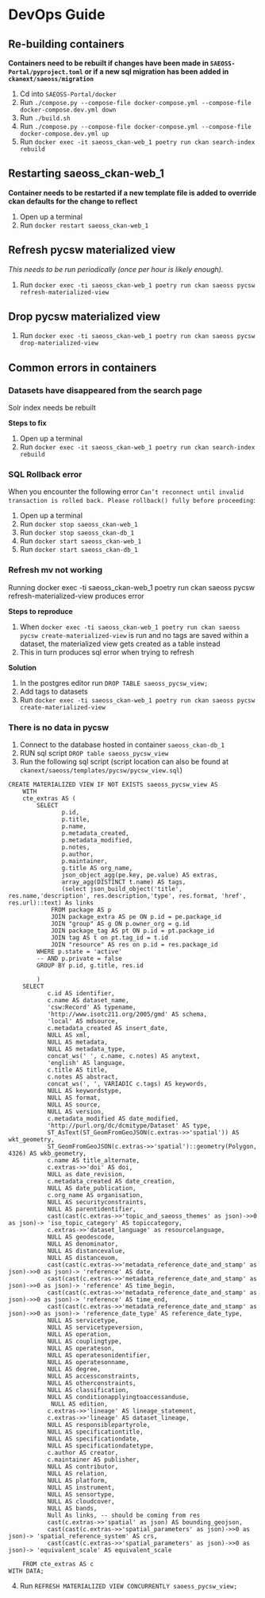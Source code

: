 # DevOps Guide
<!-- Replace all of the titles with relevant titles -->
<!-- More content to be added -->

## Re-building containers

**Containers need to be rebuilt if changes have been made in `SAEOSS-Portal/pyproject.toml` or if a new sql migration has been added in `ckanext/saeoss/migration`**

1. Cd into `SAEOSS-Portal/docker`
2. Run `./compose.py --compose-file docker-compose.yml --compose-file docker-compose.dev.yml down`
3. Run `./build.sh`
4. Run `./compose.py --compose-file docker-compose.yml --compose-file docker-compose.dev.yml up`
5. Run `docker exec -it saeoss_ckan-web_1 poetry run ckan search-index rebuild`

## Restarting saeoss_ckan-web_1

**Container needs to be restarted if a new template file is added to override ckan defaults for the change to reflect**

1. Open up a terminal
2. Run `docker restart saeoss_ckan-web_1`

## Refresh pycsw materialized view

*This needs to be run periodically (once per hour is likely enough).*

1. Run `docker exec -ti saeoss_ckan-web_1 poetry run ckan saeoss pycsw refresh-materialized-view`

## Drop pycsw materialized view

1. Run `docker exec -ti saeoss_ckan-web_1 poetry run ckan saeoss pycsw drop-materialized-view`

## Common errors in containers

### Datasets have disappeared from the search page

Solr index needs be rebuilt

**Steps to fix**

1. Open up a terminal
2. Run `docker exec -it saeoss_ckan-web_1 poetry run ckan search-index rebuild`

### SQL Rollback error

When you encounter the following error `Can’t reconnect until invalid transaction is rolled back. Please rollback() fully before proceeding`:

1. Open up a terminal
2. Run `docker stop saeoss_ckan-web_1`
3. Run `docker stop saeoss_ckan-db_1`
4. Run `docker start saeoss_ckan-web_1`
5. Run `docker start saeoss_ckan-db_1`

### Refresh mv not working

Running docker exec -ti saeoss_ckan-web_1 poetry run ckan saeoss pycsw refresh-materialized-view produces error

**Steps to reproduce**

1. When `docker exec -ti saeoss_ckan-web_1 poetry run ckan saeoss pycsw create-materialized-view` is run and no tags are saved within a dataset, the materialized view gets created as a table instead
2. This in turn produces sql error when trying to refresh

**Solution**

1. In the postgres editor run  `DROP TABLE saeoss_pycsw_view;`
2. Add tags to datasets
3. Run `docker exec -ti saeoss_ckan-web_1 poetry run ckan saeoss pycsw create-materialized-view`

### There is no data in pycsw

1. Connect to the database hosted in container `saeoss_ckan-db_1`
2. RUN sql script `DROP table saeoss_pycsw_view`
3. Run the following sql script (script location can also be found at `ckanext/saeoss/templates/pycsw/pycsw_view.sql`)
```
CREATE MATERIALIZED VIEW IF NOT EXISTS saeoss_pycsw_view AS
    WITH
    cte_extras AS (
        SELECT
               p.id,
               p.title,
               p.name,
               p.metadata_created,
               p.metadata_modified,
               p.notes,
               p.author,
               p.maintainer,
               g.title AS org_name,
               json_object_agg(pe.key, pe.value) AS extras,
               array_agg(DISTINCT t.name) AS tags,
               (select json_build_object('title', res.name,'description', res.description,'type', res.format, 'href', res.url)::text) As links
            FROM package AS p
            JOIN package_extra AS pe ON p.id = pe.package_id
            JOIN "group" AS g ON p.owner_org = g.id
            JOIN package_tag AS pt ON p.id = pt.package_id
            JOIN tag AS t on pt.tag_id = t.id
            JOIN "resource" AS res on p.id = res.package_id
        WHERE p.state = 'active'
        -- AND p.private = false        
        GROUP BY p.id, g.title, res.id

        )
    SELECT
           c.id AS identifier,
           c.name AS dataset_name,
           'csw:Record' AS typename,
           'http://www.isotc211.org/2005/gmd' AS schema,
           'local' AS mdsource,
           c.metadata_created AS insert_date,
           NULL AS xml,
           NULL AS metadata,
           NULL AS metadata_type,
           concat_ws(' ', c.name, c.notes) AS anytext,
           'english' AS language,
           c.title AS title,
           c.notes AS abstract,
           concat_ws(', ', VARIADIC c.tags) AS keywords,
           NULL AS keywordstype,
           NULL AS format,
           NULL AS source,
           NULL AS version,
           c.metadata_modified AS date_modified,
           'http://purl.org/dc/dcmitype/Dataset' AS type,
           ST_AsText(ST_GeomFromGeoJSON(c.extras->>'spatial')) AS wkt_geometry,
           ST_GeomFromGeoJSON(c.extras->>'spatial')::geometry(Polygon, 4326) AS wkb_geometry,
           c.name AS title_alternate,
           c.extras->>'doi' AS doi,
           NULL as date_revision,
           c.metadata_created AS date_creation,
           NULL AS date_publication,
           c.org_name AS organisation,
           NULL AS securityconstraints,
           NULL AS parentidentifier,
           cast(cast(c.extras->>'topic_and_saeoss_themes' as json)->>0 as json)-> 'iso_topic_category' AS topiccategory,
           c.extras->>'dataset_language' as resourcelanguage,
           NULL AS geodescode,
           NULL AS denominator,
           NULL AS distancevalue,
           NULL AS distanceuom,
           cast(cast(c.extras->>'metadata_reference_date_and_stamp' as json)->>0 as json)-> 'reference' AS date,
           cast(cast(c.extras->>'metadata_reference_date_and_stamp' as json)->>0 as json)-> 'reference' AS time_begin,
           cast(cast(c.extras->>'metadata_reference_date_and_stamp' as json)->>0 as json)-> 'reference' AS time_end,
           cast(cast(c.extras->>'metadata_reference_date_and_stamp' as json)->>0 as json)-> 'reference_date_type' AS reference_date_type,
           NULL AS servicetype,
           NULL AS servicetypeversion,
           NULL AS operation,
           NULL AS couplingtype,
           NULL AS operateson,
           NULL AS operatesonidentifier,
           NULL AS operatesonname,
           NULL AS degree,
           NULL AS accessconstraints,
           NULL AS otherconstraints,
           NULL AS classification,
           NULL AS conditionapplyingtoaccessanduse,
	        NULL AS edition,
           c.extras->>'lineage' AS lineage_statement,
           c.extras->>'lineage' AS dataset_lineage,
           NULL AS responsiblepartyrole,
           NULL AS specificationtitle,
           NULL AS specificationdate,
           NULL AS specificationdatetype,
           c.author AS creator,
           c.maintainer AS publisher,
           NULL AS contributor,
           NULL AS relation,
           NULL AS platform,
           NULL AS instrument,
           NULL AS sensortype,
           NULL AS cloudcover,
           NULL AS bands,
           Null As links, -- should be coming from res
           cast(c.extras->>'spatial' as json) AS bounding_geojson,
           cast(cast(c.extras->>'spatial_parameters' as json)->>0 as json)-> 'spatial_reference_system' AS crs,
           cast(cast(c.extras->>'spatial_parameters' as json)->>0 as json)-> 'equivalent_scale' AS equivalent_scale

    FROM cte_extras AS c
WITH DATA;

``` 
4. Run `REFRESH MATERIALIZED VIEW CONCURRENTLY saoess_pycsw_view;`